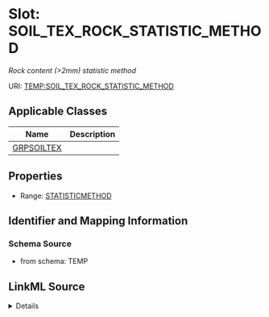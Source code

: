# Slot: SOIL_TEX_ROCK_STATISTIC_METHOD
_Rock content (>2mm) statistic method_


URI: [TEMP:SOIL_TEX_ROCK_STATISTIC_METHOD](https://example.org/TEMP/SOIL_TEX_ROCK_STATISTIC_METHOD)



<!-- no inheritance hierarchy -->




## Applicable Classes

| Name | Description |
| --- | --- |
[GRPSOILTEX](GRPSOILTEX.md) | 






## Properties

* Range: [STATISTICMETHOD](STATISTICMETHOD.md)







## Identifier and Mapping Information







### Schema Source


* from schema: TEMP




## LinkML Source

<details>
```yaml
name: SOIL_TEX_ROCK_STATISTIC_METHOD
description: Rock content (>2mm) statistic method
from_schema: TEMP
rank: 1000
alias: SOIL_TEX_ROCK_STATISTIC_METHOD
domain_of:
- GRP_SOIL_TEX
range: STATISTIC_METHOD

```
</details>